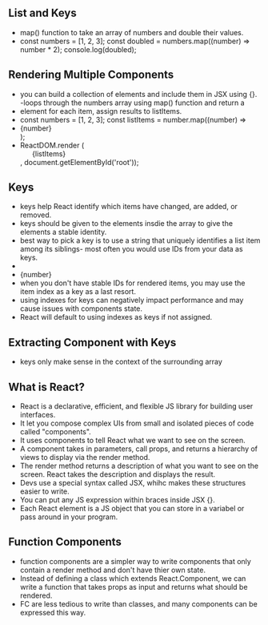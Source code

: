## List and Keys
- map() function to take an array of numbers and double their values. 
- const numbers = [1, 2, 3]; const doubled = numbers.map((number) => number * 2); console.log(doubled);

## Rendering Multiple Components
- you can build a collection of elements and include them in JSX using {}.
-loops through the numbers array using map() function and return a <li> element for each item, assign results to listItems.
- const numbers = [1, 2, 3]; const listItems = number.map((number) => <li>{number}</li>);
- ReactDOM.render (<ul>{listItems}</ul>, document.getElementById('root'));

## Keys 
- keys help React identify which items have changed, are added, or removed.
- keys should be given to the elements insdie the array to give the elements a stable identity.
- best way to pick a key is to use a string that uniquely identifies a list item among its siblings- most often you would use IDs from your data as keys.
- <li key={number.toString()}>{number}</li>
- when you don't have stable IDs for rendered items, you may use the item index as a key as a last resort.
- using indexes for keys can negatively impact performance and may cause issues with components state.
- React will default to using indexes as keys if not assigned.

## Extracting Component with Keys
- keys only make sense in the context of the surrounding array

## What is React?
- React is a declarative, efficient, and flexible JS library for building user interfaces. 
- It let you compose complex UIs from small and isolated pieces of code called "components".
- It uses components to tell React what we want to see on the screen.
- A component takes in parameters, call props, and returns a hierarchy of views to display via the render method.
- The render method returns a description of what you want to see on the screen. React takes the description and displays the result.
- Devs use a special syntax called JSX, whihc makes these structures easier to write.
- You can put any JS expression within braces inside JSX {}.
- Each React element is a JS object that you can store in a variabel or pass around in your program.

## Function Components
- function components are a simpler way to write components that only contain a render method and don't have thier own state. 
- Instead of defining a class which extends React.Component, we can write a function that takes props as input and returns what should be rendered.
- FC are less tedious to write than classes, and many components can be expressed this way.
